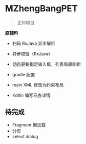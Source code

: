 # MZhengBangPET
> 正邦项目

**原辅料**

- 扫码 RxJava 异步解析

- 异步校验（RxJava）

- 动态更新指定输入框，列表局部刷新

- gradle 配置

- main XML 修改为约束布局

- Kotlin 编写已办详情


## 待完成 

- Fragment 懒加载
- 分页
- select dialog